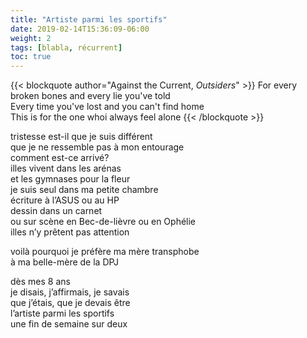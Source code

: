 ```yaml
---
title: "Artiste parmi les sportifs"
date: 2019-02-14T15:36:09-06:00
weight: 2
tags: [blabla, récurrent]
toc: true
---
```


{{< blockquote author="Against the Current, *Outsiders*" >}}
For every broken bones and every lie you've told  
Every time you've lost and you can't find home  
This is for the one whoi always feel alone
{{< /blockquote >}}

tristesse est-il que je suis différent  
que je ne ressemble pas à mon entourage  
comment est-ce arrivé?  
illes vivent dans les arénas  
et les gymnases pour la fleur  
je suis seul dans ma petite chambre  
écriture à l’ASUS ou au HP  
dessin dans un carnet  
ou sur scène en Bec-de-lièvre ou en Ophélie  
illes n’y prêtent pas attention

voilà pourquoi je préfère ma mère transphobe  
à ma belle-mère de la DPJ

dès mes 8 ans  
je disais, j’affirmais, je savais  
que j’étais, que je devais être  
l’artiste parmi les sportifs  
une fin de semaine sur deux

